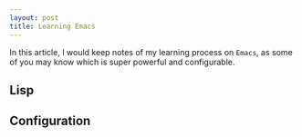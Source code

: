 ```yaml
---
layout: post
title: Learning Emacs
---
```

In this article, I would keep notes of my learning process on `Emacs`, as some of you may know which is super powerful and configurable.

## Lisp

## Configuration

###